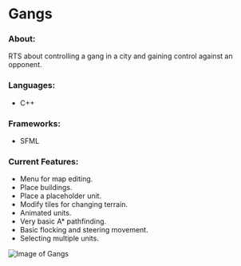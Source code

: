 # Gangs

### About:
RTS about controlling a gang in a city and gaining control against an opponent.

### Languages:
- C++

### Frameworks:
- SFML

### Current Features:
- Menu for map editing.
- Place buildings.
- Place a placeholder unit.
- Modify tiles for changing terrain.
- Animated units.
- Very basic A* pathfinding.
- Basic flocking and steering movement.
- Selecting multiple units.

![Image of Gangs](https://github.com/Simboblian/Gangs/blob/master/Gangs%2023-01-2020.png) 
